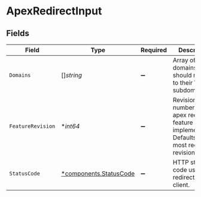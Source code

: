 # ApexRedirectInput


## Fields

| Field                                                                                              | Type                                                                                               | Required                                                                                           | Description                                                                                        |
| -------------------------------------------------------------------------------------------------- | -------------------------------------------------------------------------------------------------- | -------------------------------------------------------------------------------------------------- | -------------------------------------------------------------------------------------------------- |
| `Domains`                                                                                          | []*string*                                                                                         | :heavy_minus_sign:                                                                                 | Array of apex domains that should redirect to their WWW subdomain.                                 |
| `FeatureRevision`                                                                                  | **int64*                                                                                           | :heavy_minus_sign:                                                                                 | Revision number of the apex redirect feature implementation. Defaults to the most recent revision. |
| `StatusCode`                                                                                       | [*components.StatusCode](../../models/shared/statuscode.md)                                        | :heavy_minus_sign:                                                                                 | HTTP status code used to redirect the client.                                                      |